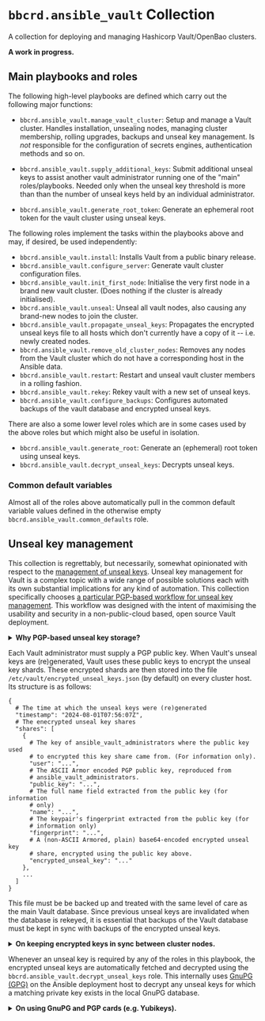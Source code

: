 `bbcrd.ansible_vault` Collection
================================

A collection for deploying and managing Hashicorp Vault/OpenBao clusters.

**A work in progress.**

Main playbooks and roles
------------------------

The following high-level playbooks are defined which carry out the following
major functions:

* `bbcrd.ansible_vault.manage_vault_cluster`: Setup and manage a Vault cluster.
  Handles installation, unsealing nodes, managing cluster membership, rolling
  upgrades, backups and unseal key management. Is *not* responsible for the
  configuration of secrets engines, authentication methods and so on.

* `bbcrd.ansible_vault.supply_additional_keys`: Submit additional unseal keys
  to assist another vault administrator running one of the "main"
  roles/playbooks. Needed only when the unseal key threshold is more than than
  the number of unseal keys held by an individual administrator.

* `bbcrd.ansible_vault.generate_root_token`: Generate an ephemeral root token
  for the vault cluster using unseal keys.

The following roles implement the tasks within the playbooks above and may, if
desired, be used independently:

* `bbcrd.ansible_vault.install`: Installs Vault from a public binary release.
* `bbcrd.ansible_vault.configure_server`: Generate vault cluster configuration files.
* `bbcrd.ansible_vault.init_first_node`: Initialise the very first node in a
  brand new vault cluster. (Does nothing if the cluster is already
  initialised).
* `bbcrd.ansible_vault.unseal`: Unseal all vault nodes, also causing any
  brand-new nodes to join the cluster.
* `bbcrd.ansible_vault.propagate_unseal_keys`: Propagates the encrypted unseal
  keys file to all hosts which don't currently have a copy of it -- i.e. newly
  created nodes.
* `bbcrd.ansible_vault.remove_old_cluster_nodes`: Removes any  nodes from the
  Vault cluster which do not have a corresponding host in the Ansible data.
* `bbcrd.ansible_vault.restart`: Restart and unseal vault cluster members in a
  rolling fashion.
* `bbcrd.ansible_vault.rekey`: Rekey vault with a new set of unseal keys.
* `bbcrd.ansible_vault.configure_backups`: Configures automated backups of the
  vault database and encrypted unseal keys.

There are also a some lower level roles which are in some cases used by the
above roles but which might also be useful in isolation.

* `bbcrd.ansible_vault.generate_root`: Generate an (ephemeral) root token using
  unseal keys.
* `bbcrd.ansible_vault.decrypt_unseal_keys`: Decrypts unseal keys.


### Common default variables

Almost all of the roles above automatically pull in the common default variable
values defined in the otherwise empty `bbcrd.ansible_vault.common_defaults`
role.


Unseal key management
---------------------

This collection is regrettably, but necessarily, somewhat opinionated with
respect to the [management of unseal
keys](https://developer.hashicorp.com/vault/docs/concepts/seal). Unseal key
management for Vault is a complex topic with a wide range of possible solutions
each with its own substantial implications for any kind of automation. This
collection specifically chooses [a particular PGP-based workflow for unseal key
management](https://developer.hashicorp.com/vault/docs/concepts/pgp-gpg-keybase).
This workflow was designed with the intent of maximising the usability and
security in a non-public-cloud based, open source Vault deployment.

<details>
<summary><strong>Why PGP-based unseal key storage?</strong></summary>

> Vault's PGP support greatly simplifies the process of securely generating and
> distributing unseal keys. By using public key cryptography to encrypt each
> unseal key, no one person is ever responsible for, nor has the opportunity,
> to hold more than their share of the unseal keys.
>
> By providing a PGP public key for each key holder, Vault returns the newly
> generated unseal key shares encrypted with those keys. These can then be
> stored or distributed without any particular precautions.
>
> This roles in this collection store the encrypted keys alongside the Vault
> data directory.  Since this directory is already (necessarily) accessible to
> all vault administrators this completely avoids the need to explicitly
> *distribute* the keys to the other administrators. This also removes the need
> to coordinate with all administrators during rekeying, making it possible to
> be carried out more regularly.
>
> Alternative unseal key management strategies include HSM or cloud-service
> based automatic unsealing mechanisms. Since these options depend on either
> Vault Enterprise or proprietary public cloud infrastructure, these are not a
> viable option in many settings. Further, the problem of managing recovery
> keys in this setting is essentially the same as managing unseal keys.
>
> The other major alternative -- managing unencrypted unseal keys manually --
> typically results in an ad-hoc solution along the same lines as the PGP-based
> solution. This, however, offers strictly worse security guarantees because
> all of the unseal keys end up in one place in plain-text at the point of
> rekeying.

</details>

Each Vault administrator must supply a PGP public key. When Vault's unseal keys
are (re)generated, Vault uses these public keys to encrypt the unseal key
shards. These encrypted shards are then stored into the file
`/etc/vault/encrypted_unseal_keys.json` (by default) on every cluster host.
Its structure is as follows:

    {
      # The time at which the unseal keys were (re)generated
      "timestamp": "2024-08-01T07:56:07Z",
      # The enecrypted unseal key shares
      "shares": [
        {
          # The key of ansible_vault_administrators where the public key used
          # to encrypted this key share came from. (For information only).
          "user": "...",
          # The ASCII Armor encoded PGP public key, reproduced from
          # ansible_vault_administrators.
          "public_key": "...",
          # The full name field extracted from the public key (for information
          # only)
          "name": "...",
          # The keypair's fingerprint extracted from the public key (for
          # information only)
          "fingerprint": "...",
          # A (non-ASCII Armored, plain) base64-encoded encrypted unseal key
          # share, encrypted using the public key above.
          "encrypted_unseal_key": "..."
        },
        ...
      ]
    }

This file must be be backed up and treated with the same level of care as the
main Vault database. Since previous unseal keys are invalidated when the
database is rekeyed, it is essential that backups of the Vault database must be
kept in sync with backups of the encrypted unseal keys.

<details>
<summary><strong>On keeping encrypted keys in sync between cluster nodes.</strong></summary>

> Unlike the Vault database (which is kept consistent using a sophisticated
> distributed consensus algorithm), this collection's roles are responsible for
> ensuring all cluster members have a consistent copy of the encrypted unseal
> keys. Roles by default, therefore, behave extremely cautiously.
>
> Firstly, by default, *all* members of the cluster must be up to perform a
> rekeying operation. This is intended to prevent different cluster members
> from holding stale (and inconsistent) encrypted key files. If missing members
> of the cluster cannot be brought up when rekeying is performed, this check
> can be disabled (using `ansible_vault_skip_rekey_sanity_check`). In this
> case, however, it is the operator's responsibility to ensure that the updated
> encrypted key files are propagated correctly once machines have been brought
> back into service.
>
> Newly added cluster members automatically receive a copy of the current
> encrypted unseal key file when they're joined to the cluster. Otherwise
> existing unseal keys are never cross-copied between nodes to avoid accidental
> inconsistencies. Otherwise, encrypted unseal key files are only overwritten
> as a result of rekeying.
>
> When fetching encrypted unseal keys, the available cluster members' encrypted
> unseal key files are checked for consistency and it is the operator's
> responsibility to resolve any inconsistencies.
>
> The encrypted unseal key file is intended to contain as much information as
> possible to aid in resolving any inconsistencies. As a further precaution,
> this backups are made of any existing encrypted unseal key files before
> writing a new ones. This is intended to assist in the event manual recovery
> is necessary.
>
> Finally, when new keys are generated, the encrypted unseal key data is always
> printed in the Ansible logs. In the unlikely event that the encrypted unseal
> keys are not successfully written, the operator must take care to store and
> propagate the keys manually.

</details>

Whenever an unseal key is required by any of the roles in this playbook, the
encrypted unseal keys are automatically fetched and decrypted using the
`bbcrd.ansible_vault.decrypt_unseal_keys` role. This internally uses [GnuPG
(GPG)](https://www.gnupg.org/) on the Ansible deployment host to decrypt any
unseal keys for which a matching private key exists in the local GnuPG
database.

<details>
<summary><strong>On using GnuPG and PGP cards (e.g. Yubikeys).</strong></summary>

> [GnuPG (GPG)](https://www.gnupg.org/) is a popular open source implementation
> of the PGP standard. This includes support for hardware security devices
> which implement the PGP Card standard. This includes
> [Yubikeys](https://www.yubico.com/products/yubikey-5-overview/). These
> devices can be used to securely (and irretrievably) store a PGP private key.
> This acts as a secure second factor for accessing your private key, and
> therefore an encrypted unseal key.
>
> As part of the wider PGP ecosystem, GnuPG includes a formidable array of
> features focusing on the management of trust relationships between people on
> the Internet. Unfortunately this can make it quite intimidating and confusing
> to use. The extent to which PGP and GPG are used by Vault and this collection
> is extremely limited. As such, unless you're already a user of GnuPG, you may
> find a simplified wrapper such as [Cryptie](https://github.com/bbc/cryptie/)
> preferable.

</details>


